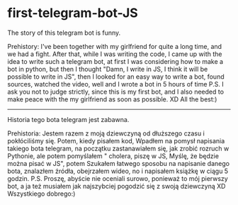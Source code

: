 # first-telegram-bot-JS
The story of this telegram bot is funny.

Prehistory:
I've been together with my girlfriend for quite a long time, and we had a fight.
After that, while I was writing the code, 
I came up with the idea to write such a telegram bot, at first I was considering how to make a bot in python, 
but then I thought "Damn, I write in JS, 
I think it will be possible to write in JS", 
then I looked for an easy way to write a bot, found sources, watched the video, well and I wrote a bot in 5 hours of time
P.S. I ask you not to judge strictly, since this is my first bot, and I also needed to make peace with the my girlfriend as soon as possible. XD
All the best:)

-----------------------------------------------------------------------

Historia tego bota telegram jest zabawna.

Prehistoria:
Jestem razem z moją dziewczyną od dłuższego czasu i pokłóciliśmy się.
Potem, kiedy pisałem kod, 
Wpadłem na pomysł napisania takiego bota telegram, na początku zastanawiałem się, jak zrobić rozruch w Pythonie, 
ale potem pomyślałem " cholera, piszę w JS, 
Myślę, że będzie można pisać w JS", 
potem Szukałem łatwego sposobu na napisanie danego bota, znalazłem źródła, obejrzałem wideo, no i napisałem książkę w ciągu 5 godzin.
P.S. Proszę, abyście nie oceniali surowo, ponieważ to mój pierwszy bot, a ja też musiałem jak najszybciej pogodzić się z swoją dziewczyną XD
Wszystkiego dobrego:)

